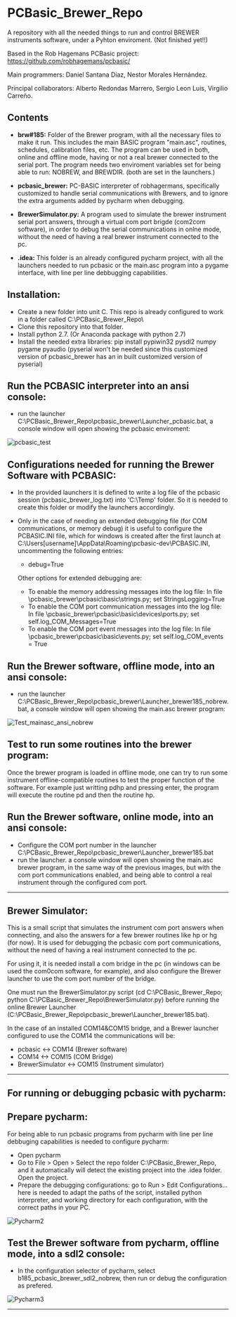# PCBasic_Brewer_Repo
A repository with all the needed things to run and control BREWER instruments software, under a Pyhton enviroment.
(Not finished yet!!)

Based in the Rob Hagemans PCBasic project: https://github.com/robhagemans/pcbasic/ 

Main programmers: Daniel Santana Díaz, Nestor Morales Hernández.

Principal collaborators: Alberto Redondas Marrero, Sergio Leon Luis, Virgilio Carreño.

## Contents
* **brw#185:** 
Folder of the Brewer program, with all the necessary files to make it run. This includes the main BASIC program "main.asc", routines, schedules, calibration files, etc. The program can be used in both, online and offline mode, having or not a real brewer connected to the serial port. The program needs two enviroment variables set for being able to run: NOBREW, and BREWDIR. (both are set in the launchers.)

* **pcbasic_brewer:** 
PC-BASIC interpreter of robhagermans, specifically customized to handle serial communications with Brewers, and to ignore the extra arguments added by pycharm when debugging.

* **BrewerSimulator.py:**
A program used to simulate the brewer instrument serial port answers, through a virtual com port brigde (com2com software), in order to debug the serial communications in onlne mode, without the need of having a real brewer instrument connected to the pc.

* **.idea:**
This folder is an already configured pycharm project, with all the launchers needed to run pcbasic or the main.asc program into a pygame interface, with line per line debbugging capabilities.



## Installation:
* Create a new folder into unit C. This repo is already configured to work in a folder called C:\PCBasic_Brewer_Repo\
* Clone this repository into that folder. 
* Install python 2.7. (Or Anaconda package with python 2.7) 
* Install the needed extra libraries: pip install pypiwin32 pysdl2 numpy pygame pyaudio (pyserial won't be needed since this customized version of pcbasic_brewer has an in built customized version of pyserial)


## Run the PCBASIC interpreter into an ansi console:
* run the launcher C:\PCBasic_Brewer_Repo\pcbasic_brewer\Launcher_pcbasic.bat, a console window will open showing the pcbasic enviroment:

![pcbasic_test](images/PCBASIC_test_preview.png)


## Configurations needed for running the Brewer Software with PCBASIC: 
* In the provided launchers it is defined to write a log file of the pcbasic session (pcbasic_brewer_log.txt) into 'C:\Temp' folder. So it is needed to create this folder or modify the launchers accordingly. 

* Only in the case of needing an extended debugging file (for COM communications, or memory debug) it is useful to configure the PCBASIC.INI file, which for windows is created after the first launch at 
C:\Users\[username]\AppData\Roaming\pcbasic-dev\PCBASIC.INI, uncommenting the following entries:
  * debug=True
  
  Other options for extended debugging are:
  * To enable the memory addressing messages into the log file: In file \pcbasic_brewer\pcbasic\basic\strings.py; set StringsLogging=True
  * To enable the COM port communication messages into the log file: In file \pcbasic_brewer\pcbasic\basic\devices\ports.py; set self.log_COM_Messages=True
  * To enable the COM port event messages into the log file: In file \pcbasic_brewer\pcbasic\basic\events.py; set self.log_COM_events = True


## Run the Brewer software, offline mode, into an ansi console:
* run the launcher C:\PCBasic_Brewer_Repo\pcbasic_brewer\Launcher_brewer185_nobrew.bat, 
a console window will open showing the main.asc brewer program:

![Test_mainasc_ansi_nobrew](images/Test_mainasc_ansi_nobrew.PNG)

## Test to run some routines into the brewer program:
Once the brewer program is loaded in offline mode, one can try to run some instrument offline-compatible routines to test the proper function of the software. For example just writting pdhp and pressing enter, the program will execute the routine pd and then the routine hp.

## Run the Brewer software, online mode, into an ansi console:
* Configure the COM port number in the launcher C:\PCBasic_Brewer_Repo\pcbasic_brewer\Launcher_brewer185.bat
* run the launcher.
a console window will open showing the main.asc brewer program, in the same way of the previous images, but with the com port communications enabled, and being able to control a real instrument through the configured com port. 

-----------------------------------------------------------------------------------------------
## Brewer Simulator:
This is a small script that simulates the instrument com port answers when connecting, and also the answers for a few brewer routines like hp or hg (for now). It is used for debugging the pcbasic com port communications, without the need of having a real instrument connected to the pc.

For using it, it is needed install a com bridge in the pc (in windows can be used the com0com software, for example), and also configure the Brewer launcher to use the com port number of the bridge.

One must run the BrewerSimulator.py script (cd C:\PCBasic_Brewer_Repo; python C:\PCBasic_Brewer_Repo\BrewerSimulator.py) before running the online Brewer Launcher (C:\PCBasic_Brewer_Repo\pcbasic_brewer\Launcher_brewer185.bat).

In the case of an installed COM14&COM15 bridge, and a Brewer launcher configured to use the COM14 the communications will be: 

* pcbasic <-> COM14 (Brewer software)
* COM14 <-> COM15 (COM Bridge)
* BrewerSimulator <-> COM15 (Instrument simulator)


----------------------------------------------------------------------------------

## For running or debugging pcbasic with pycharm:

## Prepare pycharm:
For being able to run pcbasic programs from pycharm with line per line debbuging capabilities is needed to configure pycharm:
* Open pycharm
* Go to File > Open > Select the repo folder C:\PCBasic_Brewer_Repo, and it automatically will detect the existing project into the .idea folder. Open the project.
* Prepare the debugging configurations: go to Run > Edit Configurations... here is needed to adapt the paths of the script, installed python interpreter, and working directory for each configuration, with the correct paths in your PC.

![Pycharm2](images/Pycharm2.PNG)



## Test the Brewer software from pycharm, offline mode, into a sdl2 console:
* In the configuration selector of pycharm, select b185_pcbasic_brewer_sdl2_nobrew, then run or debug the configuration as prefered.

![Pycharm3](images/Pycharm3.PNG)







-------------------------------------------------------------

